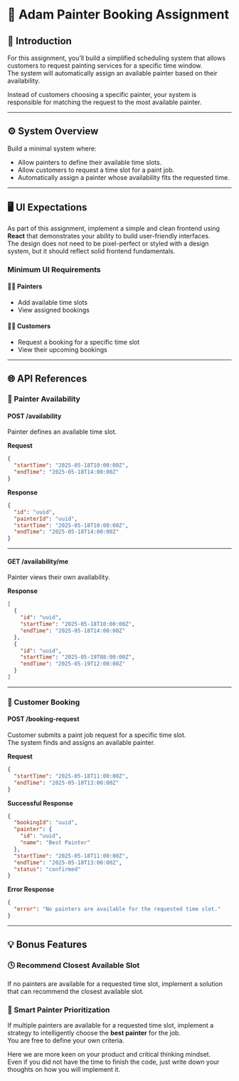 # 🎨 Adam Painter Booking Assignment

## 🧩 Introduction

For this assignment, you’ll build a simplified scheduling system that allows customers to request painting services for a specific time window.  
The system will automatically assign an available painter based on their availability.

Instead of customers choosing a specific painter, your system is responsible for matching the request to the most available painter.

---

## ⚙️ System Overview

Build a minimal system where:

- Allow painters to define their available time slots.
- Allow customers to request a time slot for a paint job.
- Automatically assign a painter whose availability fits the requested time.

---

## 🖥️ UI Expectations

As part of this assignment, implement a simple and clean frontend using **React** that demonstrates your ability to build user-friendly interfaces.  
The design does not need to be pixel-perfect or styled with a design system, but it should reflect solid frontend fundamentals.

### Minimum UI Requirements

#### 👨‍🎨 Painters

- Add available time slots
- View assigned bookings

#### 🧑‍💼 Customers

- Request a booking for a specific time slot
- View their upcoming bookings

---

## 🌐 API References

### 🎨 Painter Availability

#### **POST /availability**

Painter defines an available time slot.

**Request**

```json
{
  "startTime": "2025-05-18T10:00:00Z",
  "endTime": "2025-05-18T14:00:00Z"
}
```

**Response**

```json
{
  "id": "uuid",
  "painterId": "uuid",
  "startTime": "2025-05-18T10:00:00Z",
  "endTime": "2025-05-18T14:00:00Z"
}
```

---

#### **GET /availability/me**

Painter views their own availability.

**Response**

```json
[
  {
    "id": "uuid",
    "startTime": "2025-05-18T10:00:00Z",
    "endTime": "2025-05-18T14:00:00Z"
  },
  {
    "id": "uuid",
    "startTime": "2025-05-19T08:00:00Z",
    "endTime": "2025-05-19T12:00:00Z"
  }
]
```

---

### 📆 Customer Booking

#### **POST /booking-request**

Customer submits a paint job request for a specific time slot.  
The system finds and assigns an available painter.

**Request**

```json
{
  "startTime": "2025-05-18T11:00:00Z",
  "endTime": "2025-05-18T13:00:00Z"
}
```

**Successful Response**

```json
{
  "bookingId": "uuid",
  "painter": {
    "id": "uuid",
    "name": "Best Painter"
  },
  "startTime": "2025-05-18T11:00:00Z",
  "endTime": "2025-05-18T13:00:00Z",
  "status": "confirmed"
}
```

**Error Response**

```json
{
  "error": "No painters are available for the requested time slot."
}
```

---

## 💡 Bonus Features

### 🕓 Recommend Closest Available Slot

If no painters are available for a requested time slot, implement a solution that can recommend the closest available slot.

### 🧠 Smart Painter Prioritization

If multiple painters are available for a requested time slot, implement a strategy to intelligently choose the **best painter** for the job.  
You are free to define your own criteria.

Here we are more keen on your product and critical thinking mindset.  
Even if you did not have the time to finish the code, just write down your thoughts on how you will implement it.

